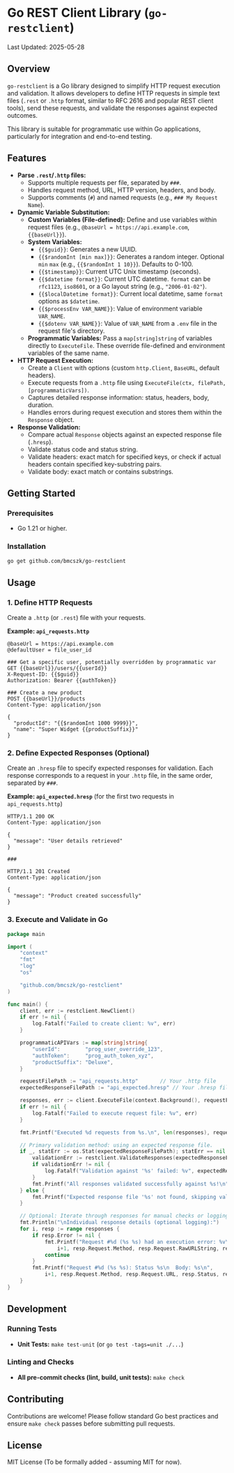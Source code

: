 # Go REST Client Library (`go-restclient`)

Last Updated: 2025-05-28

## Overview

`go-restclient` is a Go library designed to simplify HTTP request execution and validation. It allows developers to define HTTP requests in simple text files (`.rest` or `.http` format, similar to RFC 2616 and popular REST client tools), send these requests, and validate the responses against expected outcomes.

This library is suitable for programmatic use within Go applications, particularly for integration and end-to-end testing.

## Features

- **Parse `.rest`/`.http` files:**
    - Supports multiple requests per file, separated by `###`.
    - Handles request method, URL, HTTP version, headers, and body.
    - Supports comments (`#`) and named requests (e.g., `### My Request Name`).
- **Dynamic Variable Substitution:**
    - **Custom Variables (File-defined):** Define and use variables within request files (e.g., `@baseUrl = https://api.example.com`, `{{baseUrl}}`).
    - **System Variables:**
        - `{{$guid}}`: Generates a new UUID.
        - `{{$randomInt [min max]}}`: Generates a random integer. Optional `min` `max` (e.g., `{{$randomInt 1 10}}`). Defaults to 0-100.
        - `{{$timestamp}}`: Current UTC Unix timestamp (seconds).
        - `{{$datetime format}}`: Current UTC datetime. `format` can be `rfc1123`, `iso8601`, or a Go layout string (e.g., `"2006-01-02"`).
        - `{{$localDatetime format}}`: Current local datetime, same `format` options as `$datetime`.
        - `{{$processEnv VAR_NAME}}`: Value of environment variable `VAR_NAME`.
        - `{{$dotenv VAR_NAME}}`: Value of `VAR_NAME` from a `.env` file in the request file's directory.
    - **Programmatic Variables:** Pass a `map[string]string` of variables directly to `ExecuteFile`. These override file-defined and environment variables of the same name.
- **HTTP Request Execution:**
    - Create a `Client` with options (custom `http.Client`, `BaseURL`, default headers).
    - Execute requests from a `.http` file using `ExecuteFile(ctx, filePath, [programmaticVars])`.
    - Captures detailed response information: status, headers, body, duration.
    - Handles errors during request execution and stores them within the `Response` object.
- **Response Validation:**
    - Compare actual `Response` objects against an expected response file (`.hresp`).
    - Validate status code and status string.
    - Validate headers: exact match for specified keys, or check if actual headers contain specified key-substring pairs.
    - Validate body: exact match or contains substrings.

## Getting Started

### Prerequisites

- Go 1.21 or higher.

### Installation

```bash
go get github.com/bmcszk/go-restclient
```

## Usage

### 1. Define HTTP Requests

Create a `.http` (or `.rest`) file with your requests.

**Example: `api_requests.http`**
```http
@baseUrl = https://api.example.com
@defaultUser = file_user_id

### Get a specific user, potentially overridden by programmatic var
GET {{baseUrl}}/users/{{userId}}
X-Request-ID: {{$guid}}
Authorization: Bearer {{authToken}}

### Create a new product
POST {{baseUrl}}/products
Content-Type: application/json

{
  "productId": "{{$randomInt 1000 9999}}",
  "name": "Super Widget {{productSuffix}}" 
}
```

### 2. Define Expected Responses (Optional)

Create an `.hresp` file to specify expected responses for validation. Each response corresponds to a request in your `.http` file, in the same order, separated by `###`.

**Example: `api_expected.hresp`** (for the first two requests in `api_requests.http`)
```http
HTTP/1.1 200 OK
Content-Type: application/json

{
  "message": "User details retrieved"
}

###

HTTP/1.1 201 Created
Content-Type: application/json

{
  "message": "Product created successfully"
}
```

### 3. Execute and Validate in Go

```go
package main

import (
	"context"
	"fmt"
	"log"
	"os"

	"github.com/bmcszk/go-restclient"
)

func main() {
	client, err := restclient.NewClient()
	if err != nil {
		log.Fatalf("Failed to create client: %v", err)
	}

	programmaticAPIVars := map[string]string{
		"userId":        "prog_user_override_123",
		"authToken":     "prog_auth_token_xyz",
		"productSuffix": "Deluxe",
	}

	requestFilePath := "api_requests.http"       // Your .http file
	expectedResponseFilePath := "api_expected.hresp" // Your .hresp file for validation

	responses, err := client.ExecuteFile(context.Background(), requestFilePath, programmaticAPIVars)
	if err != nil {
		log.Fatalf("Failed to execute request file: %v", err)
	}

	fmt.Printf("Executed %d requests from %s.\n", len(responses), requestFilePath)

	// Primary validation method: using an expected response file.
	if _, statErr := os.Stat(expectedResponseFilePath); statErr == nil {
		validationErr := restclient.ValidateResponses(expectedResponseFilePath, responses...)
		if validationErr != nil {
			log.Fatalf("Validation against '%s' failed: %v", expectedResponseFilePath, validationErr)
		}
		fmt.Printf("All responses validated successfully against %s!\n", expectedResponseFilePath)
	} else {
		fmt.Printf("Expected response file '%s' not found, skipping validation. Error: %v\n", expectedResponseFilePath, statErr)
	}

	// Optional: Iterate through responses for manual checks or logging.
	fmt.Println("\nIndividual response details (optional logging):")
	for i, resp := range responses {
		if resp.Error != nil {
			fmt.Printf("Request #%d (%s %s) had an execution error: %v\n",
				i+1, resp.Request.Method, resp.Request.RawURLString, resp.Error)
			continue
		}
		fmt.Printf("Request #%d (%s %s): Status %s\n  Body: %s\n",
			i+1, resp.Request.Method, resp.Request.URL, resp.Status, resp.BodyString)
	}
}
```

## Development

### Running Tests

- **Unit Tests:** `make test-unit` (or `go test -tags=unit ./...`)

### Linting and Checks

- **All pre-commit checks (lint, build, unit tests):** `make check`

## Contributing

Contributions are welcome! Please follow standard Go best practices and ensure `make check` passes before submitting pull requests.

## License

MIT License (To be formally added - assuming MIT for now). 
